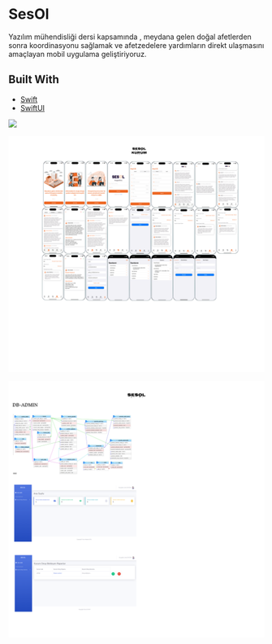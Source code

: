 # SesOl
Yazılım mühendisliği dersi kapsamında , meydana gelen doğal afetlerden sonra koordinasyonu sağlamak ve afetzedelere yardımların direkt ulaşmasını amaçlayan mobil uygulama geliştiriyoruz.

## Built With
- [Swift](https://developer.apple.com/swift/)
- [SwiftUI](https://developer.apple.com/xcode/swiftui/)

<p>
  <img src="preview/SesOl-Vatandaş.png"/>
</p>

<p>
  <img src="preview/SesOl-Kurum.png"/>
</p>

<p>
  <img src="preview/SesOl-Db.png"/>
</p>
